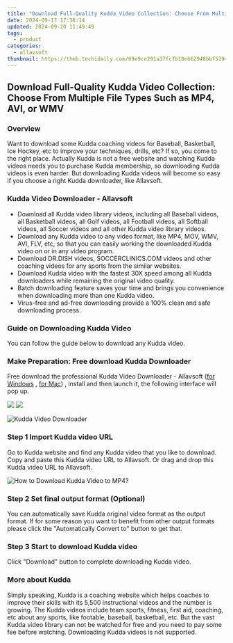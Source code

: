 ```yaml
---
title: "Download Full-Quality Kudda Video Collection: Choose From Multiple File Types Such as MP4, AVI, or WMV"
date: 2024-09-17 17:38:14
updated: 2024-09-20 11:49:49
tags:
  - product
categories:
  - allavsoft
thumbnail: https://thmb.techidaily.com/69e9ce291a37fc7b18e662948bbf53944b60034e468a1fcf01b032cc2430ea00.jpg
---
```


## Download Full-Quality Kudda Video Collection: Choose From Multiple File Types Such as MP4, AVI, or WMV

### Overview

Want to download some Kudda coaching videos for Baseball, Basketball, Ice Hockey, etc to improve your techniques, drills, etc? If so, you come to the right place. Actually Kudda is not a free website and watching Kudda videos needs you to purchase Kudda membership, so downloading Kudda videos is even harder. But downloading Kudda videos will become so easy if you choose a right Kudda downloader, like Allavsoft.

### Kudda Video Downloader - Allavsoft

* Download all Kudda video library videos, including all Baseball videos, all Basketball videos, all Golf videos, all Football videos, all Softball videos, all Soccer videos and all other Kudda video library videos.
* Download any Kudda video to any video format, like MP4, MOV, WMV, AVI, FLV, etc, so that you can easily working the downloaded Kudda video on or in any video program.
* Download DR.DISH videos, SOCCERCLINICS.COM videos and other coaching videos for any sports from the similar websites.
* Download Kudda video with the fastest 30X speed among all Kudda downloaders while remaining the original video quality.
* Batch downloading feature saves your time and brings you convenience when downloading more than one Kudda video.
* Virus-free and ad-free downloading provide a 100% clean and safe downloading process.

### Guide on Downloading Kudda Video

You can follow the guide below to download any Kudda video.

### Make Preparation: Free download Kudda Downloader

Free download the professional Kudda Video Downloader - Allavsoft ([for Windows](https://tools.techidaily.com/allavsoft/products/) , [for Mac](https://tools.techidaily.com/allavsoft/products/)) , install and then launch it, the following interface will pop up.

[![](https://www.allavsoft.com/how-to/../images/how-to/free-download-win.jpg)](https://tools.techidaily.com/allavsoft/products/) [![](https://www.allavsoft.com/how-to/../images/how-to/free-download-mac.jpg)](https://tools.techidaily.com/allavsoft/products/)

![Kudda Video Downloader](https://www.allavsoft.com/how-to/../images/allavsoft/screen-shot-600.jpg)

### Step 1 Import Kudda video URL

Go to Kudda website and find any Kudda video that you like to download. Copy and paste this Kudda video URL to Allavsoft. Or drag and drop this Kudda video URL to Allavsoft.

![How to Download Kudda Video to MP4?](https://www.allavsoft.com/how-to/../images/how-to/download-rtmp-video/download-rtmp-video.jpg)

### Step 2 Set final output format (Optional)

You can automatically save Kudda original video format as the output format. If for some reason you want to benefit from other output formats please click the "Automatically Convert to" button to get that.

### Step 3 Start to download Kudda video

Click "Download" button to complete downloading Kudda video.

### More about Kudda

Simply speaking, Kudda is a coaching website which helps coaches to improve their skills with its 5,500 instructional videos and the number is growing. The Kudda videos include team sports, fitness, first aid, coaching, etc about any sports, like footable, baseball, basketball, etc. But the vast Kudda video library can not be watched for free and you need to pay some fee before watching. Downloading Kudda videos is not supported.

<ins class="adsbygoogle"
     style="display:block"
     data-ad-format="autorelaxed"
     data-ad-client="ca-pub-7571918770474297"
     data-ad-slot="1223367746"></ins>



<ins class="adsbygoogle"
     style="display:block"
     data-ad-client="ca-pub-7571918770474297"
     data-ad-slot="8358498916"
     data-ad-format="auto"
     data-full-width-responsive="true"></ins>
